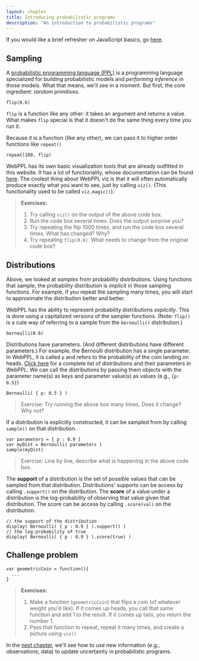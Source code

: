 ```yaml
---
layout: chapter
title: Introducing probabilistic programs
description: "An introduction to probabilistic programs"
---
```


If you would like a brief refresher on JavaScript basics, go [here](http://probmods.org/chapters/13-appendix-js-basics.html).

## Sampling

A [probabilistic programming language (PPL)](https://en.wikipedia.org/wiki/Probabilistic_programming_language) is a programming language specialized for building probabilistic models and *performing inference* in those models. What that means, we'll see in a moment. But first, the core ingredient: *random primitives*.

~~~~
flip(0.6)
~~~~

`flip` is a function like any other: it takes an argument and returns a value. What makes `flip` special is that it doesn't do the same thing every time you run it.

Because it is a function (like any other), we can pass it to higher order functions like `repeat()`

~~~~
repeat(100, flip)
~~~~

WebPPL has its own basic visualization tools that are already outfitted in this website. It has a lot of functionality, whose documentation can be found [here](https://github.com/probmods/webppl-viz). The coolest thing about WebPPL viz is that it will often automatically produce exactly what you want to see, just by calling `viz()`. (This functionality used to be called `viz.magic()`).

> **Exercises:**
>
> 1. Try calling `viz()` on the output of the above code box.
> 2. Run the code box several times. Does the output surprise you?
> 3. Try repeating the flip 1000 times, and run the code box several times. What has changed? Why?
> 4. Try repeating `flip(0.6)`. What needs to change from the original code box?

## Distributions

Above, we looked at *samples* from probability distributions. Using functions that sample, the probability distribution is *implicit* in those sampling functions. For example, if you repeat the sampling many times, you will start to approximate the distribution better and better.

WebPPL has the ability to represent probability distributions *explicitly*. This is done using a capitalized versions of the sampler functions. (Note: `flip()` is a cute way of referring to a sample from the `bernoulli()` distribution.)

~~~~
bernoulli(0.6)
~~~~

Distributions have parameters. (And different distributions have different parameters.)
For example, the Bernoulli distribution has a single parameter.
In WebPPL, it is called `p` and refers to the probability of the coin landing on heads.
[Click here](http://docs.webppl.org/en/master/distributions.html) for a complete list of distributions and their parameters in WebPPL.
We can call the distributions by passing them objects with the parameter name(s) as keys and parameter value(s) as values (e.g., `{p: 0.5}`)

~~~~
Bernoulli( { p: 0.5 } )
~~~~

> Exercise: Try running the above box many times. Does it change? Why not?

If a distribution is explicitly constructed, it can be sampled from by calling `sample()` on that distribution.

~~~~
var parameters = { p : 0.9 }
var myDist = Bernoulli( parameters )
sample(myDist)
~~~~

> Exercise: Line by line, describe what is happening in the above code box.

The **support** of a distribution is the set of possible values that can be sampled from that distribution. Distributions' supports can be access by calling `.support()` on the distribution.
The **score** of a value under a distribution is the log-probability of observing that value given that distribution. The score can be access by calling `.score(val)` on the distribution.

~~~~
// the support of the distribution
display( Bernoulli( { p : 0.9 } ).support() )
// the log-probability of true
display( Bernoulli( { p : 0.9 } ).score(true) )
~~~~

## Challenge problem

~~~~
var geometricCoin = function(){
  ...
}

~~~~

> **Exercises:**
>
> 1. Make a function (`geometricCoin`) that flips a coin (of whatever weight you'd like). If it comes up heads, you call that same function and add 1 to the result. If it comes up tails, you return the number 1.
> 2. Pass that function to repeat, repeat it many times, and create a picture using `viz()`

In the [next chapter](02-bayesRule.html), we'll see how to use new information (e.g., observations, data) to update uncertainty in probabilistic programs.
